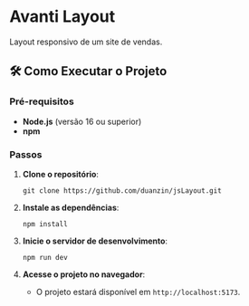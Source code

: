 # Avanti Layout

Layout responsivo de um site de vendas.


## 🛠️ Como Executar o Projeto

### Pré-requisitos

- **Node.js** (versão 16 ou superior)
- **npm**

### Passos

1. **Clone o repositório**:
   ```
   git clone https://github.com/duanzin/jsLayout.git
   ```

2. **Instale as dependências**:
   ```
   npm install
   ```

3. **Inicie o servidor de desenvolvimento**:
   ```
   npm run dev
   ```

4. **Acesse o projeto no navegador**:
   - O projeto estará disponível em `http://localhost:5173`.
